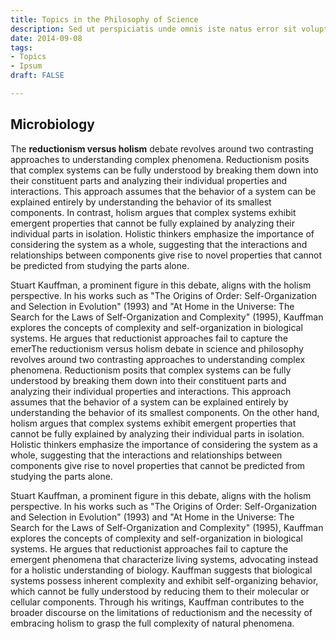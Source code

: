 ```yaml
---
title: Topics in the Philosophy of Science
description: Sed ut perspiciatis unde omnis iste natus error sit voluptatem
date: 2014-09-08
tags:
- Topics
- Ipsum
draft: FALSE

---
```


## Microbiology
The **reductionism versus holism** debate revolves around two contrasting approaches to understanding complex phenomena. Reductionism posits that complex systems can be fully understood by breaking them down into their constituent parts and analyzing their individual properties and interactions. This approach assumes that the behavior of a system can be explained entirely by understanding the behavior of its smallest components. In contrast, holism argues that complex systems exhibit emergent properties that cannot be fully explained by analyzing their individual parts in isolation. Holistic thinkers emphasize the importance of considering the system as a whole, suggesting that the interactions and relationships between components give rise to novel properties that cannot be predicted from studying the parts alone.

Stuart Kauffman, a prominent figure in this debate, aligns with the holism perspective. In his works such as "The Origins of Order: Self-Organization and Selection in Evolution" (1993) and "At Home in the Universe: The Search for the Laws of Self-Organization and Complexity" (1995), Kauffman explores the concepts of complexity and self-organization in biological systems. He argues that reductionist approaches fail to capture the emerThe reductionism versus holism debate in science and philosophy revolves around two contrasting approaches to understanding complex phenomena. Reductionism posits that complex systems can be fully understood by breaking them down into their constituent parts and analyzing their individual properties and interactions. This approach assumes that the behavior of a system can be explained entirely by understanding the behavior of its smallest components. On the other hand, holism argues that complex systems exhibit emergent properties that cannot be fully explained by analyzing their individual parts in isolation. Holistic thinkers emphasize the importance of considering the system as a whole, suggesting that the interactions and relationships between components give rise to novel properties that cannot be predicted from studying the parts alone.

Stuart Kauffman, a prominent figure in this debate, aligns with the holism perspective. In his works such as "The Origins of Order: Self-Organization and Selection in Evolution" (1993) and "At Home in the Universe: The Search for the Laws of Self-Organization and Complexity" (1995), Kauffman explores the concepts of complexity and self-organization in biological systems. He argues that reductionist approaches fail to capture the emergent phenomena that characterize living systems, advocating instead for a holistic understanding of biology. Kauffman suggests that biological systems possess inherent complexity and exhibit self-organizing behavior, which cannot be fully understood by reducing them to their molecular or cellular components. Through his writings, Kauffman contributes to the broader discourse on the limitations of reductionism and the necessity of embracing holism to grasp the full complexity of natural phenomena.
